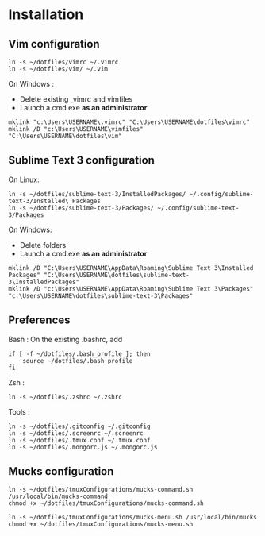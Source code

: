 # Installation

## Vim configuration

    ln -s ~/dotfiles/vimrc ~/.vimrc
    ln -s ~/dotfiles/vim/ ~/.vim

On Windows :
* Delete existing _vimrc and vimfiles
* Launch a cmd.exe **as an administrator**

<b></b>

    mklink "c:\Users\USERNAME\.vimrc" "C:\Users\USERNAME\dotfiles\vimrc"
    mklink /D "c:\Users\USERNAME\vimfiles" "C:\Users\USERNAME\dotfiles\vim"

## Sublime Text 3 configuration

On Linux:

    ln -s ~/dotfiles/sublime-text-3/InstalledPackages/ ~/.config/sublime-text-3/Installed\ Packages
    ln -s ~/dotfiles/sublime-text-3/Packages/ ~/.config/sublime-text-3/Packages

On Windows:
* Delete folders
* Launch a cmd.exe **as an administrator**

<b></b>

    mklink /D "C:\Users\USERNAME\AppData\Roaming\Sublime Text 3\Installed Packages" "C:\Users\USERNAME\dotfiles\sublime-text-3\InstalledPackages"
    mklink /D "c:\Users\USERNAME\AppData\Roaming\Sublime Text 3\Packages" "c:\Users\USERNAME\dotfiles\sublime-text-3\Packages"

## Preferences

Bash :
On the existing .bashrc, add

    if [ -f ~/dotfiles/.bash_profile ]; then
        source ~/dotfiles/.bash_profile
    fi

Zsh :

    ln -s ~/dotfiles/.zshrc ~/.zshrc

Tools :

    ln -s ~/dotfiles/.gitconfig ~/.gitconfig
    ln -s ~/dotfiles/.screenrc ~/.screenrc
    ln -s ~/dotfiles/.tmux.conf ~/.tmux.conf
    ln -s ~/dotfiles/.mongorc.js ~/.mongorc.js

## Mucks configuration

    ln -s ~/dotfiles/tmuxConfigurations/mucks-command.sh /usr/local/bin/mucks-command
    chmod +x ~/dotfiles/tmuxConfigurations/mucks-command.sh

    ln -s ~/dotfiles/tmuxConfigurations/mucks-menu.sh /usr/local/bin/mucks
    chmod +x ~/dotfiles/tmuxConfigurations/mucks-menu.sh
